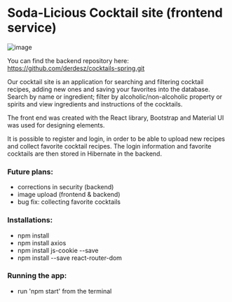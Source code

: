 # Soda-Licious Cocktail site (frontend service)

![image](https://user-images.githubusercontent.com/59392230/108689259-287ea800-74f9-11eb-9569-586b8deae999.png)

You can find the backend repository here: https://github.com/derdesz/cocktails-spring.git

Our cocktail site is an application for searching and filtering cocktail recipes, adding new ones and saving your favorites into the database. 
Search by name or ingredient; filter by alcoholic/non-alcoholic property or spirits and view ingredients and instructions of the cocktails.

The front end was created with the React library, Bootstrap and Material UI was used for designing elements. 

It is possible to register and login, in order to be able to upload new recipes and collect favorite cocktail recipes. The login information and favorite cocktails are then stored in Hibernate in the backend. 

### Future plans:
- corrections in security (backend)
- image upload (frontend & backend)
- bug fix: collecting favorite cocktails

### Installations:
- npm install
- npm install axios
- npm install js-cookie --save
- npm install --save react-router-dom

### Running the app:
- run 'npm start' from the terminal
